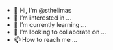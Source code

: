 - 👋 Hi, I’m @sthelimas
- 👀 I’m interested in ...
- 🌱 I’m currently learning ...
- 💞️ I’m looking to collaborate on ...
- 📫 How to reach me ...

<!---
sthelimas/sthelimas is a ✨ special ✨ repository because its `README.md` (this file) appears on your GitHub profile.
You can click the Preview link to take a look at your changes.
--->
